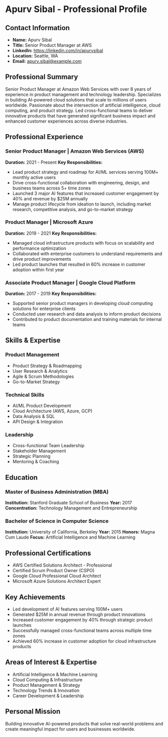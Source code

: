 # Apurv Sibal - Professional Profile

## Contact Information
- **Name:** Apurv Sibal
- **Title:** Senior Product Manager at AWS
- **LinkedIn:** https://linkedin.com/in/apurvsibal
- **Location:** Seattle, WA
- **Email:** apurv.sibal@example.com

## Professional Summary
Senior Product Manager at Amazon Web Services with over 8 years of experience in product management and technology leadership. Specializes in building AI-powered cloud solutions that scale to millions of users worldwide. Passionate about the intersection of artificial intelligence, cloud computing, and product strategy. Led cross-functional teams to deliver innovative products that have generated significant business impact and enhanced customer experiences across diverse industries.

## Professional Experience

### Senior Product Manager | Amazon Web Services (AWS)
**Duration:** 2021 - Present
**Key Responsibilities:**
- Lead product strategy and roadmap for AI/ML services serving 100M+ monthly active users
- Drive cross-functional collaboration with engineering, design, and business teams across 5+ time zones
- Launched 3 major AI features that increased customer engagement by 40% and revenue by $25M annually
- Manage product lifecycle from ideation to launch, including market research, competitive analysis, and go-to-market strategy

### Product Manager | Microsoft Azure
**Duration:** 2019 - 2021
**Key Responsibilities:**
- Managed cloud infrastructure products with focus on scalability and performance optimization
- Collaborated with enterprise customers to understand requirements and drive product improvements
- Led product launches that resulted in 60% increase in customer adoption within first year

### Associate Product Manager | Google Cloud Platform
**Duration:** 2017 - 2019
**Key Responsibilities:**
- Supported senior product managers in developing cloud computing solutions for enterprise clients
- Conducted user research and data analysis to inform product decisions
- Contributed to product documentation and training materials for internal teams

## Skills & Expertise

### Product Management
- Product Strategy & Roadmapping
- User Research & Analytics
- Agile & Scrum Methodologies
- Go-to-Market Strategy

### Technical Skills
- AI/ML Product Development
- Cloud Architecture (AWS, Azure, GCP)
- Data Analysis & SQL
- API Design & Integration

### Leadership
- Cross-functional Team Leadership
- Stakeholder Management
- Strategic Planning
- Mentoring & Coaching

## Education

### Master of Business Administration (MBA)
**Institution:** Stanford Graduate School of Business
**Year:** 2017
**Concentration:** Technology Management and Entrepreneurship

### Bachelor of Science in Computer Science
**Institution:** University of California, Berkeley
**Year:** 2015
**Honors:** Magna Cum Laude
**Focus:** Artificial Intelligence and Machine Learning

## Professional Certifications
- AWS Certified Solutions Architect - Professional
- Certified Scrum Product Owner (CSPO)
- Google Cloud Professional Cloud Architect
- Microsoft Azure Solutions Architect Expert

## Key Achievements
- Led development of AI features serving 100M+ users
- Generated $25M in annual revenue through product innovations
- Increased customer engagement by 40% through strategic product launches
- Successfully managed cross-functional teams across multiple time zones
- Achieved 60% increase in customer adoption for cloud infrastructure products

## Areas of Interest & Expertise
- Artificial Intelligence & Machine Learning
- Cloud Computing & Infrastructure
- Product Management & Strategy
- Technology Trends & Innovation
- Career Development & Leadership

## Personal Mission
Building innovative AI-powered products that solve real-world problems and create meaningful impact for users and businesses worldwide.